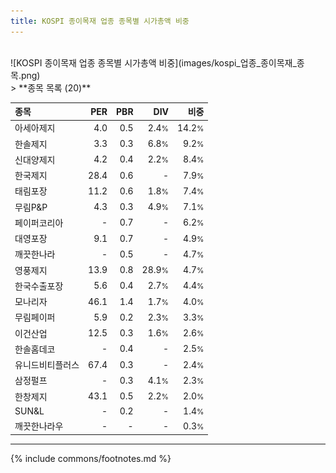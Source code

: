 ```yaml
---
title: KOSPI 종이목재 업종 종목별 시가총액 비중
---
```

<br>
![KOSPI 종이목재 업종 종목별 시가총액 비중](images/kospi_업종_종이목재_종목.png)
<br>
> **종목 목록 (20)**<a id="list"></a>

| **종목** | **PER** | **PBR** | **DIV** | **비중** |
| :------- | ------: | ------: | ------: | -------: |
| 아세아제지 | 4.0 | 0.5 | 2.4<small>%</small> | 14.2<small>%</small> |
| 한솔제지 | 3.3 | 0.3 | 6.8<small>%</small> | 9.2<small>%</small> |
| 신대양제지 | 4.2 | 0.4 | 2.2<small>%</small> | 8.4<small>%</small> |
| 한국제지 | 28.4 | 0.6 | - | 7.9<small>%</small> |
| 태림포장 | 11.2 | 0.6 | 1.8<small>%</small> | 7.4<small>%</small> |
| 무림P&P | 4.3 | 0.3 | 4.9<small>%</small> | 7.1<small>%</small> |
| 페이퍼코리아 | - | 0.7 | - | 6.2<small>%</small> |
| 대영포장 | 9.1 | 0.7 | - | 4.9<small>%</small> |
| 깨끗한나라 | - | 0.5 | - | 4.7<small>%</small> |
| 영풍제지 | 13.9 | 0.8 | 28.9<small>%</small> | 4.7<small>%</small> |
| 한국수출포장 | 5.6 | 0.4 | 2.7<small>%</small> | 4.4<small>%</small> |
| 모나리자 | 46.1 | 1.4 | 1.7<small>%</small> | 4.0<small>%</small> |
| 무림페이퍼 | 5.9 | 0.2 | 2.3<small>%</small> | 3.3<small>%</small> |
| 이건산업 | 12.5 | 0.3 | 1.6<small>%</small> | 2.6<small>%</small> |
| 한솔홈데코 | - | 0.4 | - | 2.5<small>%</small> |
| 유니드비티플러스 | 67.4 | 0.3 | - | 2.4<small>%</small> |
| 삼정펄프 | - | 0.3 | 4.1<small>%</small> | 2.3<small>%</small> |
| 한창제지 | 43.1 | 0.5 | 2.2<small>%</small> | 2.0<small>%</small> |
| SUN&L | - | 0.2 | - | 1.4<small>%</small> |
| 깨끗한나라우 | - | - | - | 0.3<small>%</small> |

---
{% include commons/footnotes.md %}